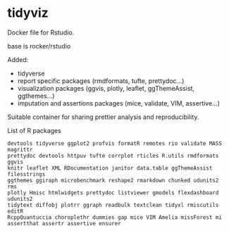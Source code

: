 # tidyviz

Docker file for Rstudio.

base is rocker/rstudio 

Added:

- tidyverse
- report specific packages (rmdformats, tufte, prettydoc...)
- visualization packages (ggvis, plotly, leaflet, ggThemeAssist, ggthemes...)
- imputation and assertions packages (mice, validate, VIM, assertive...)

Suitable container for sharing prettier analysis and reproducibility.

List of R packages

	devtools tidyverse ggplot2 profvis formatR remotes rio validate MASS magrittr 
	prettydoc devtools httpuv tufte corrplot rticles R.utils rmdformats ggvis
	knitr leaflet XML RDocumentation janitor data.table ggThemeAssist filesstrings	
	ggthemes ggiraph microbenchmark reshape2 rmarkdown chunked udunits2 rms
	plotly Hmisc htmlwidgets prettydoc listviewer gmodels flexdashboard udunits2 
	tidytext diffobj plotrr ggraph readbulk textclean tidyxl rmiscutils editR
	RcppQuantuccia choroplethr dummies gap mice VIM Amelia missForest mi
	assertthat assertr assertive ensurer
